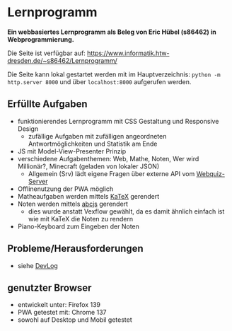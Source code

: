 
# Lernprogramm
**Ein webbasiertes Lernprogramm als Beleg von Eric Hübel (s86462) in Webprogrammierung.** 

Die Seite ist verfügbar auf: https://www.informatik.htw-dresden.de/~s86462/Lernprogramm/

Die Seite kann lokal gestartet werden mit im Hauptverzeichnis: ```python -m http.server 8000``` und über ```localhost:8000``` aufgerufen werden.

## Erfüllte Aufgaben

- funktionierendes Lernprogramm mit CSS Gestaltung und Responsive Design
  - zufällige Aufgaben mit zufälligen angeordneten Antwortmöglichkeiten und Statistik am Ende
- JS mit Model-View-Presenter Prinzip
- verschiedene Aufgabenthemen: Web, Mathe, Noten, Wer wird Millionär?, Minecraft (geladen von lokaler JSON)
  - Allgemein (Srv) lädt eigene Fragen über externe API vom [Webquiz-Server](https://github.com/swsms/web-quiz-engine)
- Offlinenutzung der PWA möglich
- Matheaufgaben werden mittels [KaTeX](https://katex.org/) gerendert
- Noten werden mittels [abcjs](https://www.abcjs.net/) gerendert
  - dies wurde anstatt Vexflow gewählt, da es damit ähnlich einfach ist wie mit KaTeX die Noten zu rendern
- Piano-Keyboard zum Eingeben der Noten

## Probleme/Herausforderungen

- siehe [DevLog](docs/DevLog.md)

## genutzter Browser

- entwickelt unter: Firefox 139
- PWA getestet mit: Chrome 137
- sowohl auf Desktop und Mobil getestet
